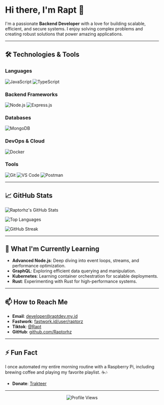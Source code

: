 # Hi there, I'm Rapt 👋

I'm a passionate **Backend Developer** with a love for building scalable, efficient, and secure systems. I enjoy solving complex problems and creating robust solutions that power amazing applications.

---

## 🛠️ Technologies & Tools

### Languages
![JavaScript](https://img.shields.io/badge/-JavaScript-F7DF1E?style=flat&logo=javascript&logoColor=black)
![TypeScript](https://img.shields.io/badge/-TypeScript-3178C6?style=flat&logo=typescript&logoColor=white)

### Backend Frameworks
![Node.js](https://img.shields.io/badge/-Node.js-339933?style=flat&logo=node.js&logoColor=white)
![Express.js](https://img.shields.io/badge/-Express.js-000000?style=flat&logo=express&logoColor=white)

### Databases
![MongoDB](https://img.shields.io/badge/-MongoDB-47A248?style=flat&logo=mongodb&logoColor=white)

### DevOps & Cloud
![Docker](https://img.shields.io/badge/-Docker-2496ED?style=flat&logo=docker&logoColor=white)

### Tools
![Git](https://img.shields.io/badge/-Git-F05032?style=flat&logo=git&logoColor=white)
![VS Code](https://img.shields.io/badge/-VS_Code-007ACC?style=flat&logo=visual-studio-code&logoColor=white)
![Postman](https://img.shields.io/badge/-Postman-FF6C37?style=flat&logo=postman&logoColor=white)

---

## 📈 GitHub Stats

![Raptorhz's GitHub Stats](https://github-readme-stats.vercel.app/api?username=Raptorhz&show_icons=true&theme=radical&hide_border=true)

![Top Languages](https://github-readme-stats.vercel.app/api/top-langs/?username=Raptorhz&layout=compact&theme=radical&hide_border=true)

![GitHub Streak](https://github-readme-streak-stats.herokuapp.com/?user=Raptorhz&theme=radical&hide_border=true)

---

## 🌱 What I'm Currently Learning

- **Advanced Node.js**: Deep diving into event loops, streams, and performance optimization.
- **GraphQL**: Exploring efficient data querying and manipulation.
- **Kubernetes**: Learning container orchestration for scalable deployments.
- **Rust**: Experimenting with Rust for high-performance systems.

---

## 📫 How to Reach Me

- **Email**: developer@raptdev.my.id
- **Fastwork**: [fastwork.id/user/raptorz](https://fastwork.id/user/raptorz)
- **Tiktok**: [@Rapt](https://www.tiktok.com/@raptortz)
- **GitHub**: [github.com/Raptorhz](https://github.com/Raptorhz)

---

## ⚡ Fun Fact

I once automated my entire morning routine with a Raspberry Pi, including brewing coffee and playing my favorite playlist. ☕🎶
- **Donate**: [Trakteer](https://trakteer.id/dekupetstarup)
---

<p align="center">
  <img src="https://komarev.com/ghpvc/?username=Raptorhz&color=blue&style=flat" alt="Profile Views">
</p>
